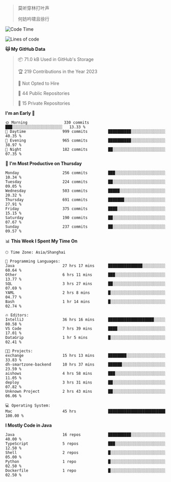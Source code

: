> 莫听穿林打叶声
> 
> 何妨吟啸且徐行

<!-- ![Github Stats](https://github-readme-stats.vercel.app/api?username=catch6&count_private=true&show_icons=true&theme=gruvbox) -->

<!-- ![Top Langs](https://github-readme-stats.vercel.app/api/top-langs/?username=catch6&layout=compact) -->

<!--START_SECTION:waka-->
![Code Time](http://img.shields.io/badge/Code%20Time-480%20hrs%2025%20mins-blue)

![Lines of code](https://img.shields.io/badge/From%20Hello%20World%20I%27ve%20Written-9.3%20million%20lines%20of%20code-blue)

**🐱 My GitHub Data** 

> 📦 71.0 kB Used in GitHub's Storage 
 > 
> 🏆 219 Contributions in the Year 2023
 > 
> 🚫 Not Opted to Hire
 > 
> 📜 44 Public Repositories 
 > 
> 🔑 15 Private Repositories 
 > 
**I'm an Early 🐤** 

```text
🌞 Morning                330 commits         ███░░░░░░░░░░░░░░░░░░░░░░   13.33 % 
🌆 Daytime                999 commits         ██████████░░░░░░░░░░░░░░░   40.35 % 
🌃 Evening                965 commits         ██████████░░░░░░░░░░░░░░░   38.97 % 
🌙 Night                  182 commits         ██░░░░░░░░░░░░░░░░░░░░░░░   07.35 % 
```
📅 **I'm Most Productive on Thursday** 

```text
Monday                   256 commits         ███░░░░░░░░░░░░░░░░░░░░░░   10.34 % 
Tuesday                  224 commits         ██░░░░░░░░░░░░░░░░░░░░░░░   09.05 % 
Wednesday                503 commits         █████░░░░░░░░░░░░░░░░░░░░   20.32 % 
Thursday                 691 commits         ███████░░░░░░░░░░░░░░░░░░   27.91 % 
Friday                   375 commits         ████░░░░░░░░░░░░░░░░░░░░░   15.15 % 
Saturday                 190 commits         ██░░░░░░░░░░░░░░░░░░░░░░░   07.67 % 
Sunday                   237 commits         ██░░░░░░░░░░░░░░░░░░░░░░░   09.57 % 
```


📊 **This Week I Spent My Time On** 

```text
🕑︎ Time Zone: Asia/Shanghai

💬 Programming Languages: 
Java                     27 hrs 17 mins      ███████████████░░░░░░░░░░   60.64 % 
Other                    6 hrs 11 mins       ███░░░░░░░░░░░░░░░░░░░░░░   13.77 % 
SQL                      3 hrs 27 mins       ██░░░░░░░░░░░░░░░░░░░░░░░   07.69 % 
YAML                     2 hrs 8 mins        █░░░░░░░░░░░░░░░░░░░░░░░░   04.77 % 
Bash                     1 hr 14 mins        █░░░░░░░░░░░░░░░░░░░░░░░░   02.74 % 

🔥 Editors: 
IntelliJ                 36 hrs 16 mins      ████████████████████░░░░░   80.58 % 
VS Code                  7 hrs 39 mins       ████░░░░░░░░░░░░░░░░░░░░░   17.01 % 
DataGrip                 1 hr 5 mins         █░░░░░░░░░░░░░░░░░░░░░░░░   02.41 % 

🐱‍💻 Projects: 
exchange                 15 hrs 13 mins      ████████░░░░░░░░░░░░░░░░░   33.83 % 
dh-smartzone-backend     10 hrs 37 mins      ██████░░░░░░░░░░░░░░░░░░░   23.59 % 
aishows                  4 hrs 58 mins       ███░░░░░░░░░░░░░░░░░░░░░░   11.05 % 
deploy                   3 hrs 31 mins       ██░░░░░░░░░░░░░░░░░░░░░░░   07.82 % 
Unknown Project          2 hrs 43 mins       ██░░░░░░░░░░░░░░░░░░░░░░░   06.06 % 

💻 Operating System: 
Mac                      45 hrs              █████████████████████████   100.00 % 
```

**I Mostly Code in Java** 

```text
Java                     16 repos            ██████████░░░░░░░░░░░░░░░   40.00 % 
TypeScript               5 repos             ███░░░░░░░░░░░░░░░░░░░░░░   12.50 % 
Shell                    2 repos             █░░░░░░░░░░░░░░░░░░░░░░░░   05.00 % 
Python                   1 repo              █░░░░░░░░░░░░░░░░░░░░░░░░   02.50 % 
Dockerfile               1 repo              █░░░░░░░░░░░░░░░░░░░░░░░░   02.50 % 
```




<!--END_SECTION:waka-->

